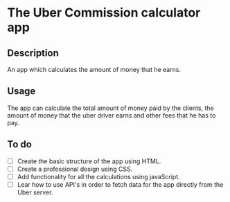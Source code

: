 # The Uber Commission calculator app

## Description

An app which calculates the amount of money that he earns.

## Usage

The app can calculate the total amount of money paid by the clients, the amount of money that the uber driver earns and other fees that he has to pay.

## To do

- [ ] Create the basic structure of the app using HTML.
- [ ] Create a professional design using CSS.
- [ ] Add functionality for all the calculations using javaScript.
- [ ] Lear how to use API's in order to fetch data for the app directly from the Uber server.
